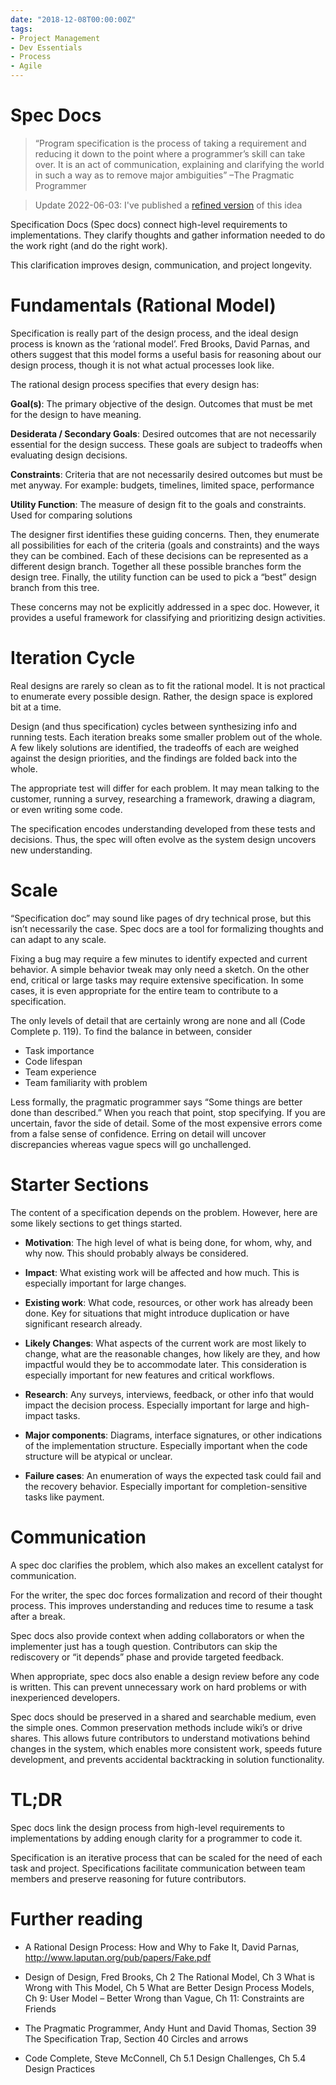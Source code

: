 ```yaml
---
date: "2018-12-08T00:00:00Z"
tags:
- Project Management
- Dev Essentials
- Process
- Agile
---
```

# Spec Docs

> “Program specification is the process of taking a requirement and reducing
> it down to the point where a programmer’s skill can take over. It is an act
> of communication, explaining and clarifying the world in such a way as to
> remove major ambiguities” –The Pragmatic Programmer

<!--more-->

> Update 2022-06-03: I've published a [refined version](../../_posts/Whats-Your-Duck-V2/2022-06-16-0-Intro.md) of this idea

Specification Docs (Spec docs) connect high-level requirements to
implementations. They clarify thoughts and gather information needed to do the work right (and do the right work).

This clarification improves design, communication, and project longevity.

Fundamentals (Rational Model)
=============================

Specification is really part of the design process, and the ideal design process is known as the ‘rational model’. Fred Brooks, David Parnas, and others suggest that this model forms a useful basis for reasoning about our design process, though it is not what actual processes look like.

The rational design process specifies that every design has:

**Goal(s)**: The primary objective of the design. Outcomes that must be met for the design to have meaning.

**Desiderata / Secondary Goals**: Desired outcomes that are not necessarily essential for the design success. These goals are subject to tradeoffs when evaluating design decisions.

**Constraints**: Criteria that are not necessarily desired outcomes but must be met anyway. For example: budgets, timelines, limited space, performance

**Utility Function**: The measure of design fit to the goals and constraints. Used for comparing solutions

The designer first identifies these guiding concerns. Then, they enumerate all possibilities for each of the criteria (goals and constraints) and the ways they can be combined. Each of these decisions can be represented as a different design branch. Together all these possible branches form the design tree.
Finally, the utility function can be used to pick a “best” design branch from this tree.

These concerns may not be explicitly addressed in a spec doc. However, it provides a useful framework for classifying and prioritizing design activities.

Iteration Cycle
===============

Real designs are rarely so clean as to fit the rational model. It is not practical to enumerate every possible design. Rather, the design space is explored bit at a time.

Design (and thus specification) cycles between synthesizing info and running tests. Each iteration breaks some smaller problem out of the whole. A few likely solutions are identified, the tradeoffs of each are weighed against the design priorities, and the findings are folded back into the whole.

The appropriate test will differ for each problem. It may mean talking to the customer, running a survey, researching a framework, drawing a diagram, or even writing some code.

The specification encodes understanding developed from these tests and decisions. Thus, the spec will often evolve as the system design uncovers new understanding.

Scale
=====

“Specification doc” may sound like pages of dry technical prose, but this isn’t necessarily the case. Spec docs are a tool for formalizing thoughts and can adapt to any scale.

Fixing a bug may require a few minutes to identify expected and current behavior. A simple behavior tweak may only need a sketch. On the other end, critical or large tasks may require extensive specification. In some cases, it is even appropriate for the entire team to contribute to a specification.

The only levels of detail that are certainly wrong are none and all (Code Complete p. 119). To find the balance in between, consider

- Task importance
- Code lifespan
- Team experience
- Team familiarity with problem

Less formally, the pragmatic programmer says “Some things are better done than described.” When you reach that point, stop specifying. If you are uncertain, favor the side of detail. Some of the most expensive errors come from a false sense of confidence. Erring on detail will uncover discrepancies whereas vague specs will go unchallenged.

Starter Sections
================

The content of a specification depends on the problem. However, here are some likely sections to get things started.

- **Motivation**: The high level of what is being done, for whom, why, and why now. This should probably always be considered.

- **Impact**: What existing work will be affected and how much. This is especially important for large changes.

- **Existing work**: What code, resources, or other work has already been done. Key for situations that might introduce duplication or have significant research already.

- **Likely Changes**: What aspects of the current work are most likely to change, what are the reasonable changes, how likely are they, and how impactful would they be to accommodate later. This consideration is especially important for new features and critical workflows.

- **Research**: Any surveys, interviews, feedback, or other info that would impact the decision process. Especially important for large and high-impact tasks.

- **Major components**: Diagrams, interface signatures, or other indications of the implementation structure. Especially important when the code structure will be atypical or unclear.

- **Failure cases**: An enumeration of ways the expected task could fail and the recovery behavior. Especially important for completion-sensitive tasks like payment.

Communication
=============

A spec doc clarifies the problem, which also makes an excellent catalyst for communication.

For the writer, the spec doc forces formalization and record of their thought process. This improves understanding and reduces time to resume a task after a break.

Spec docs also provide context when adding collaborators or when the implementer just has a tough question. Contributors can skip the rediscovery or “it depends” phase and provide targeted feedback.

When appropriate, spec docs also enable a design review before any code is written. This can prevent unnecessary work on hard problems or with inexperienced developers.

Spec docs should be preserved in a shared and searchable medium, even the simple ones. Common preservation methods include wiki’s or drive shares. This allows future contributors to understand motivations behind changes in the system, which enables more consistent work, speeds future development, and prevents accidental backtracking in solution functionality.

TL;DR
=====

Spec docs link the design process from high-level requirements to
implementations by adding enough clarity for a programmer to code it.

Specification is an iterative process that can be scaled for the need of each task and project. Specifications facilitate communication between team members and preserve reasoning for future contributors.

Further reading
===============

- A Rational Design Process: How and Why to Fake It, David Parnas, <http://www.laputan.org/pub/papers/Fake.pdf>

- Design of Design, Fred Brooks, Ch 2 The Rational Model, Ch 3 What is Wrong with This Model, Ch 5 What are Better Design Process Models, Ch 9: User Model – Better Wrong than Vague, Ch 11: Constraints are Friends

- The Pragmatic Programmer, Andy Hunt and David Thomas, Section 39 The Specification Trap, Section 40 Circles and arrows

- Code Complete, Steve McConnell, Ch 5.1 Design Challenges, Ch 5.4 Design Practices

